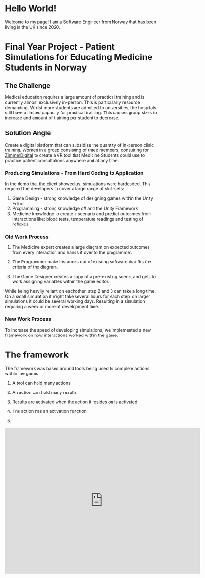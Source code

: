 # Hello World!

Welcome to my page! I am a Software Engineer from Norway that has been living in the UK since 2020.


# Final Year Project - Patient Simulations for Educating Medicine Students in Norway

## The Challenge
Medical education requires a large amount of practical training and is currently almost exclusively in-person. This is particularly resource demanding. Whilst more students are admitted to universities, the hospitals still have a limited capacity for practical training. This causes group sizes to increase and amount of training per student to decrease.

## Solution Angle

Create a digital platform that can subsidise the quantity of in-person clinic training. Worked in a group consisting of three members, consulting for [ZimmerDigital](https://zimmerdigital.no) to create a VR tool that Medicine Students could use to practice patient consultations anywhere and at any time. 

### Producing Simulations - From Hard Coding to Application

In the demo that the client showed us, simulations were hardcoded. This required the developers to cover a large range of skill-sets:

1. Game Design - strong knowledge of designing games within the Unity Editor
2. Programming - strong knowledge c# and the Unity Framework
3. Medicine knowledge to create a scenario and predict outcomes from interactions like: blood tests, temperature readings and testing of reflexes

### Old Work Process

1. The Medicine expert creates a large diagram on expected outcomes from every interaction and hands it over to the programmer.

2. The Programmer make instances out of existing software that fits the criteria of the diagram.

3. The Game Designer creates a copy of a pre-existing scene, and gets to work assigning variables within the game editor.

While being heavily reliant on eachother, step 2 and 3 can take a long time. On a small simulation it might take several hours for each step, on larger simulations it could be several working days. Resulting in a simulation requiring a week or more of development time.

### New Work Process

To increase the speed of developing simulations, we implemented a new framework on how interactions worked within the game.

# The framework

The framework was based around tools being used to complete actions within the game.

1. A tool can hold many actions
2. An action can hold many results
3. Results are activated when the action it resides on is activated

1. The action has an activation function
2. 






<iframe
    width="640"
    height="480"
    src="https://www.youtube.com/embed/7nF4eD8CO9E"
    frameborder="0"
    allow="autoplay; encrypted-media"
    allowfullscreen
>
</iframe>



